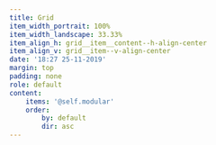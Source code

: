 ```yaml
---
title: Grid
item_width_portrait: 100%
item_width_landscape: 33.33%
item_align_h: grid__item__content--h-align-center
item_align_v: grid__item--v-align-center
date: '18:27 25-11-2019'
margin: top
padding: none
role: default
content:
    items: '@self.modular'
    order:
        by: default
        dir: asc
---
```


